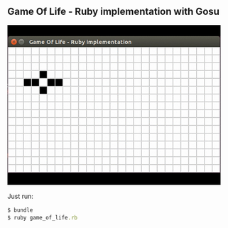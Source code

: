 Game Of Life - Ruby implementation with Gosu
---

![Sample](https://raw.githubusercontent.com/zvlex/game_of_life/master/lib/game_of_life/images/sample.gif)

Just run:
```ruby
$ bundle
$ ruby game_of_life.rb
```
